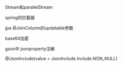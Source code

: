 Stream和parallelStream

spring的拦截器

jpa  @JoinColumn的updatable参数

base64加密

gson中 jsonproperty注解

@JsonInclude(value = JsonInclude.Include.NON_NULL)

